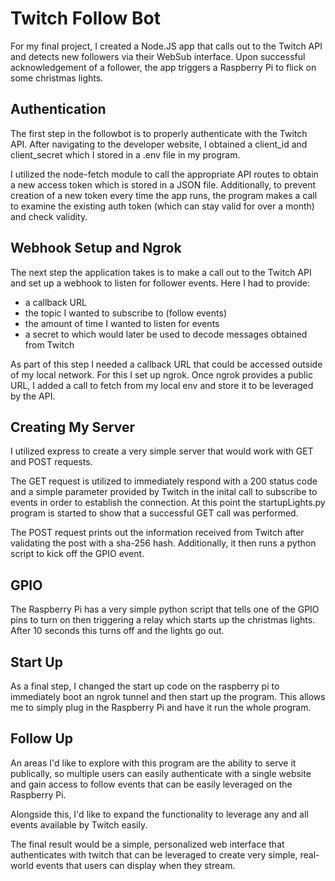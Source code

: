 # Twitch Follow Bot

For my final project, I created a Node.JS app that calls out to the Twitch API and detects new followers via their WebSub interface. Upon successful acknowledgement of a follower, the app triggers a Raspberry Pi to flick on some christmas lights.

## Authentication

The first step in the followbot is to properly authenticate with the Twitch API. After navigating to the developer website, I obtained a client_id and client_secret which I stored in a .env file in my program.

I utilized the node-fetch module to call the appropriate API routes to obtain a new access token which is stored in a JSON file. Additionally, to prevent creation of a new token every time the app runs, the program makes a call to examine the existing auth token (which can stay valid for over a month) and check validity.

## Webhook Setup and Ngrok

The next step the application takes is to make a call out to the Twitch API and set up a webhook to listen for follower events. Here I had to provide:
- a callback URL 
- the topic I wanted to subscribe to (follow events)
- the amount of time I wanted to listen for events
- a secret to which would later be used to decode messages obtained from Twitch

As part of this step I needed a callback URL that could be accessed outside of my local network. For this I set up ngrok. Once ngrok provides a public URL, I added a call to fetch from my local env and store it to be leveraged by the API.

## Creating My Server

I utilized express to create a very simple server that would work with GET and POST requests.

The GET request is utilized to immediately respond with a 200 status code and a simple parameter provided by Twitch in the inital call to subscribe to events in order to establish the connection. At this point the startupLights.py program is started to show that a successful GET call was performed.

The POST request prints out the information received from Twitch after validating the post with a sha-256 hash. Additionally, it then runs a python script to kick off the GPIO event.

## GPIO
The Raspberry Pi has a very simple python script that tells one of the GPIO pins to turn on then triggering a relay which starts up the christmas lights. After 10 seconds this turns off and the lights go out.

## Start Up
As a final step, I changed the start up code on the raspberry pi to immediately boot an ngrok tunnel and then start up the program. This allows me to simply plug in the Raspberry Pi and have it run the whole program. 

## Follow Up
An areas I'd like to explore with this program are the ability to serve it publically, so multiple users can easily authenticate with a single website and gain access to follow events that can be easily leveraged on the Raspberry Pi.

Alongside this, I'd like to expand the functionality to leverage any and all events available by Twitch easily.

The final result would be a simple, personalized web interface that authenticates with twitch that can be leveraged to create very simple, real-world events that users can display when they stream.
